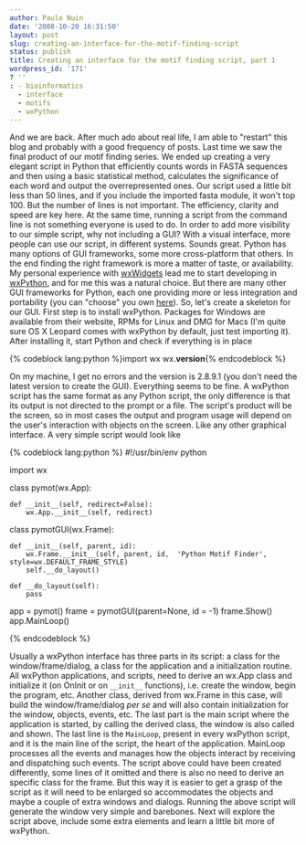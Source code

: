 ```yaml
---
author: Paulo Nuin
date: '2008-10-20 16:31:50'
layout: post
slug: creating-an-interface-for-the-motif-finding-script
status: publish
title: Creating an interface for the motif finding script, part 1
wordpress_id: '171'
? ''
: - bioinformatics
  - interface
  - motifs
  - wxPython
---
```


And we are back. After much ado about real life, I am able to "restart"
this blog and probably with a good frequency of posts. Last time we saw
the final product of our motif finding series. We ended up creating a
very elegant script in Python that efficiently counts words in FASTA
sequences and then using a basic statistical method, calculates the
significance of each word and output the overrepresented ones. Our
script used a little bit less than 50 lines, and if you include the
imported fasta module, it won't top 100. But the number of lines is not
important. The efficiency, clarity and speed are key here. At the same
time, running a script from the command line is not something everyone
is used to do. In order to add more visibility to our simple script, why
not including a GUI? With a visual interface, more people can use our
script, in different systems. Sounds great. Python has many options of
GUI frameworks, some more cross-platform that others. In the end finding
the right framework is more a matter of taste, or availability. My
personal experience with [wxWidgets](http://www.wxwidgets.org) lead me
to start developing in [wxPython](http://www.wxpython.org), and for me
this was a natural choice. But there are many other GUI frameworks for
Python, each one providing more or less integration and portability (you
can "choose" you own [here](http://www.awaretek.com/toolkits.html)). So,
let's create a skeleton for our GUI. First step is to install wxPython.
Packages for Windows are available from their website, RPMs for Linux
and DMG for Macs (I'm quite sure OS X Leopard comes with wxPython by
default, just test importing it). After installing it, start Python and
check if everything is in place 

{% codeblock lang:python %}import wx
wx.__version__{% endcodeblock %} 

On my machine, I get no errors and the
version is 2.8.9.1 (you don't need the latest version to create the
GUI). Everything seems to be fine. A wxPython script has the same format
as any Python script, the only difference is that its output is not
directed to the prompt or a file. The script's product will be the
screen, so in most cases the output and program usage will depend on the
user's interaction with objects on the screen. Like any other graphical
interface. A very simple script would look like 


{% codeblock lang:python %}
#!/usr/bin/env python
 
import wx
 
class pymot(wx.App):
 
    def __init__(self, redirect=False):
        wx.App.__init__(self, redirect)
 
class pymotGUI(wx.Frame):
 
    def __init__(self, parent, id):
        wx.Frame.__init__(self, parent, id,  'Python Motif Finder', style=wx.DEFAULT_FRAME_STYLE)
        self.__do_layout()
 
    def __do_layout(self):
        pass
 
app = pymot()
frame = pymotGUI(parent=None, id = -1)
frame.Show()
app.MainLoop()

{% endcodeblock %} 

Usually a wxPython
interface has three parts in its script: a class for the
window/frame/dialog, a class for the application and a initialization
routine. All wxPython applications, and scripts, need to derive an
wx.App class and initialize it (on OnInit or on `__init__` functions),
i.e. create the window, begin the program, etc. Another class, derived
from wx.Frame in this case, will build the window/frame/dialog *per se*
and will also contain initialization for the window, objects, events,
etc. The last part is the main script where the application is started,
by calling the derived class, the window is also called and shown. The
last line is the `MainLoop`, present in every wxPython script, and it is
the main line of the script, the heart of the application. MainLoop
processes all the events and manages how the objects interact by
receiving and dispatching such events. The script above could have been
created differently, some lines of it omitted and there is also no need
to derive an specific class for the frame. But this way it is easier to
get a grasp of the script as it will need to be enlarged so accommodates
the objects and maybe a couple of extra windows and dialogs. Running the
above script will generate the window 
very simple and barebones. Next will explore the script above, include
some extra elements and learn a little bit more of wxPython.